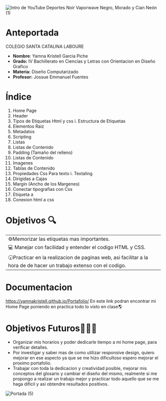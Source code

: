 ![Intro de YouTube Deportes Noir  Vaporwave Negro, Morado y Cian Neón (1)](https://user-images.githubusercontent.com/79730258/128396525-8254de8e-2e3a-4c89-ba7b-79c2362188e0.gif)

# Anteportada
COLEGIO SANTA CATALINA LABOURE     
- **Nombre**: Yamna Kristell Garcia Piche
- **Grado:** IV Bachillerato en Ciencias y Letras con Orientacion en Diseño Grafico 
- **Materia:** Diseño Computarizado 
- **Profesor:** Jossue Emmanuel Fuentes      



# Índice 

1. Home Page
2. Header 
3. Tipos de Etiquetas Html y css
   i. Estructura de Etiquetas
4. Elementos Raiz
5. Metadatos 
6. Scripting
7. Listas
8. Listas de Contenido
9. Padding (Tamaño del relleno)
10. Listas de Contenido
11. Imagenes 
12. Tablas de Contenido
13. Propiedades Css Para texto
    i. Textaling
14. Dirigidas a Cajas 
15. Margin (Ancho de los Margenes)
16. Conectar tipografias con Css
17. Etiqueta a
18. Conexion html a css


# Objetivos 🔍
|            |
| :------------ |
|   ⚙️Memorizar las etiquetas mas importantes.  |
| 💻 Manejar con facilidad y entender el codigo HTML y CSS.  |
|🕢Practicar en la realizacion de paginas web, asi facilitar a la hora de de hacer un trabajo extenso con el codigo.|

# Documentacion 
https://yamnakristell.github.io/Portafolio/
En este link podran encontrar mi Home Page poniendo en practica todo lo visto en clase🌎


# Objetivos Futuros👩🏻‍💻
- Organizar mis horarios y poder dedicarle tiempo a mi home page, para verificar detalles.
- Por investigar y saber mas de como utilizar responsive design, quiero mejorar en ese aspecto ya que se me hizo dificultoso 
espero mejorar el proximo portafolio.
- Trabajar con toda la dedicacion y creatividad posible, mejorar mis conceptos del glosario y cambiar el diseño del mismo, realmente
si me propongo a realizar un trabajo mejor y practicar todo aquello que se me haga dificil y asi obtendre resultados positivos.


![Portada (5)](https://user-images.githubusercontent.com/79730258/128437786-7d57e737-1f7e-4acb-a24c-70511d499b01.png)

